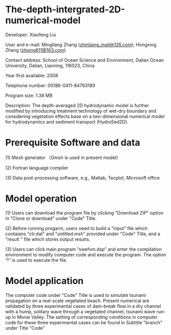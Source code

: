 # The-depth-intergrated-2D-numerical-model
Developer: Xiaofeng Liu  

User and e-mail: Mingliang Zhang (zhmliang_mail@126.com); Hongxing Zhang (zhxing611@163.com)

Contact address: School of Ocean Science and Environment, Dalian Ocean University, Dalian, Liaoning, 116023, China

Year first available: 2008

Telephone number: 00186-0411-84763189

Program size: 1.38 MB

Description: The depth-averaged 2D hydrodynamic model is further modified by introducing treatment technology of wet-dry boundary and considering vegetation effects base on a two-dimensional numerical model for hydrodynamics and sediment transport (HydroSed2D). 

# Prerequisite Software and data
(1) Mesh generator （Gmsh is used in present model）

(2) Fortran language compiler

(3) Data post-processing software, e.g., Matlab, Tecplot, Microsoft office
# Model operation
(1) Users can download the program file by clicking "Download ZIP" option in "Clone or download" under "Code" Title.

(2) Before running progarm, users need to build a "input" file which contaians "ctr.dat" and "untitled.msh" provided under "Code" Title, and a "result " file which stores output results.

(3) Users can click main program “swefvm.dsp” and enter the compilation environment to modify computer code and execute the program. The option “!” is used to execute the file.

# Model application
The computer code under "Code" Title is used to simulate tsunami propagation on a real-scale vegetated beach. Present numerical  are validated by three experimental cases of dam-break flow in a dry channel with a hump, solitary wave through a vegetated channel, tsunami wave run-up in Monai Valley. The setting of corresponding conditions in computer code for these three experimental cases can be found in Subtitle "branch" under Title "Code" 
